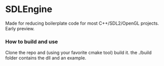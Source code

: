 # SDLEngine
Made for reducing boilerplate code for most C++/SDL2/OpenGL projects.
Early preview.

### How to build and use
Clone the repo and (using your favorite cmake tool) build it.
the ./build folder contains the dll and an example.
